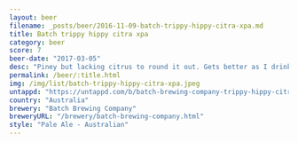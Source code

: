 ```yaml
---
layout: beer
filename: _posts/beer/2016-11-09-batch-trippy-hippy-citra-xpa.md
title: Batch trippy hippy citra xpa
category: beer
score: 7
beer-date: "2017-03-05"
desc: "Piney but lacking citrus to round it out. Gets better as I drink but it almost has a wheat flavour which I wasn't what I was hoping for"
permalink: /beer/:title.html
img: /img/list/batch-trippy-hippy-citra-xpa.jpeg
untappd: "https://untappd.com/b/batch-brewing-company-trippy-hippy-citra-xpa/1940346"
country: "Australia"
brewery: "Batch Brewing Company"
breweryURL: "/brewery/batch-brewing-company.html"
style: "Pale Ale - Australian"
---
```

